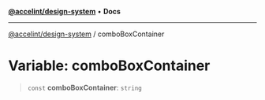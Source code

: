 [**@accelint/design-system**](../README.md) • **Docs**

***

[@accelint/design-system](../README.md) / comboBoxContainer

# Variable: comboBoxContainer

> `const` **comboBoxContainer**: `string`
